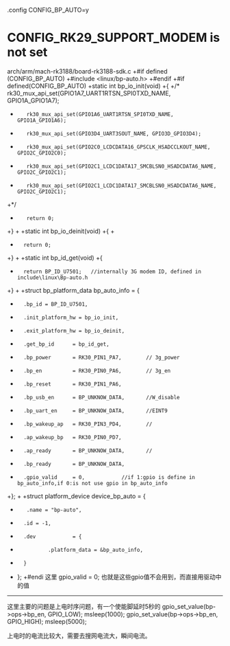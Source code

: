 
.config
CONFIG_BP_AUTO=y
# CONFIG_RK29_SUPPORT_MODEM is not set
arch/arm/mach-rk3188/board-rk3188-sdk.c
+#if defined (CONFIG_BP_AUTO)
+#include <linux/bp-auto.h>
+#endif
+#if defined(CONFIG_BP_AUTO)
+static int bp_io_init(void)
+{
+/*      rk30_mux_api_set(GPIO1A7_UART1RTSN_SPI0TXD_NAME, GPIO1A_GPIO1A7);
+        rk30_mux_api_set(GPIO1A6_UART1RTSN_SPI0TXD_NAME, GPIO1A_GPIO1A6);
+        rk30_mux_api_set(GPIO3D4_UART3SOUT_NAME, GPIO3D_GPIO3D4);
+        rk30_mux_api_set(GPIO2C0_LCDCDATA16_GPSCLK_HSADCCLKOUT_NAME, GPIO2C_GPIO2C0);
+        rk30_mux_api_set(GPIO2C1_LCDC1DATA17_SMCBLSN0_HSADCDATA6_NAME, GPIO2C_GPIO2C1);
+        rk30_mux_api_set(GPIO2C1_LCDC1DATA17_SMCBLSN0_HSADCDATA6_NAME, GPIO2C_GPIO2C1);
+*/
+        return 0;
+}
+
+static int bp_io_deinit(void)
+{
+       
+       return 0;
+}
+
+static int bp_id_get(void)
+{      
+       return BP_ID_U7501;   //internally 3G modem ID, defined in  include\linux\Bp-auto.h
+} 
+
+struct bp_platform_data bp_auto_info = {       
+       .bp_id = BP_ID_U7501,
+       .init_platform_hw = bp_io_init, 
+       .exit_platform_hw = bp_io_deinit,
+       .get_bp_id      = bp_id_get,    
+       .bp_power       = RK30_PIN1_PA7,        // 3g_power
+       .bp_en          = RK30_PIN0_PA6,        // 3g_en
+       .bp_reset       = RK30_PIN1_PA6,
+       .bp_usb_en      = BP_UNKNOW_DATA,       //W_disable
+       .bp_uart_en     = BP_UNKNOW_DATA,       //EINT9
+       .bp_wakeup_ap   = RK30_PIN3_PD4,        //
+       .ap_wakeup_bp   = RK30_PIN0_PD7,
+       .ap_ready       = BP_UNKNOW_DATA,       //
+       .bp_ready       = BP_UNKNOW_DATA,
+       .gpio_valid     = 0,            //if 1:gpio is define in bp_auto_info,if 0:is not use gpio in bp_auto_info
+};
+
+struct platform_device device_bp_auto = {      
+        .name = "bp-auto",     
+       .id = -1,       
+       .dev            = {
+               .platform_data = &bp_auto_info,
+       }       
+    };
+#endi
这里 gpio_valid = 0; 也就是这些gpio值不会用到，而直接用驱动中的值
******************************************************************************
这里主要的问题是上电时序问题，有一个使能脚延时5秒的
gpio_set_value(bp->ops->bp_en, GPIO_LOW);
msleep(1000);
gpio_set_value(bp->ops->bp_en, GPIO_HIGH);
msleep(5000);

上电时的电流比较大，需要去搜网电流大，瞬间电流。
